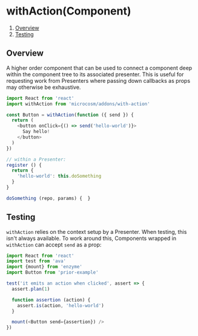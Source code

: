# withAction(Component)

1. [Overview](#overview)
2. [Testing](#testing)

## Overview

A higher order component that can be used to connect a component deep
within the component tree to its associated presenter. This is useful
for requesting work from Presenters where passing down callbacks as
props may otherwise be exhaustive.

```javascript
import React from 'react'
import withAction from 'microcosm/addons/with-action'

const Button = withAction(function ({ send }) {
  return (
    <button onClick={() => send('hello-world')}>
      Say hello!
    </button>
  )
})
```

```javascript
// within a Presenter:
register () {
  return {
    'hello-world': this.doSomething
  }
}

doSomething (repo, params) {  }
```

## Testing

`withAction` relies on the context setup by a Presenter. When testing,
this isn't always available. To work around this, Components wrapped
in `withAction` can accept `send` as a prop:

```javascript
import React from 'react'
import test from 'ava'
import {mount} from 'enzyme'
import Button from 'prior-example'

test('it emits an action when clicked', assert => {
  assert.plan(1)

  function assertion (action) {
    assert.is(action, 'hello-world')
  }

  mount(<Button send={assertion}) />
})
```

